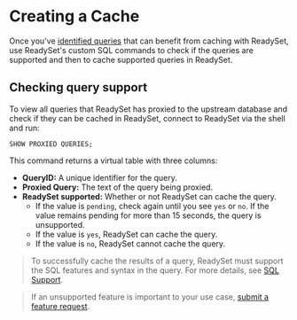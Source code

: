 # Creating a Cache 

Once you've [identified queries](/cache/profiling-queries) that can benefit from caching with ReadySet, use ReadySet's custom SQL commands to check if the queries are supported and then to cache supported queries in ReadySet.

## Checking query support

To view all queries that ReadySet has proxied to the upstream database and check if they can be cached in ReadySet, connect to ReadySet via the shell and run:

```
SHOW PROXIED QUERIES;
```

This command returns a virtual table with three columns:

- **QueryID:** A unique identifier for the query.
- **Proxied Query:** The text of the query being proxied.
- **ReadySet supported:** Whether or not ReadySet can cache the query.
  - If the value is `pending`, check again until you see `yes` or `no`.  If the value remains pending for more than 15 seconds, the query is unsupported.
  - If the value is `yes`, ReadySet can cache the query.
  - If the value is `no`, ReadySet cannot cache the query.


> To successfully cache the results of a query, ReadySet must support the SQL features and syntax in the query. For more details, see [SQL Support](/sql-support/supported-sql-syntax).

> If an unsupported feature is important to your use case, [submit a feature request](https://github.com/readysettech/readyset/issues/new/choose).